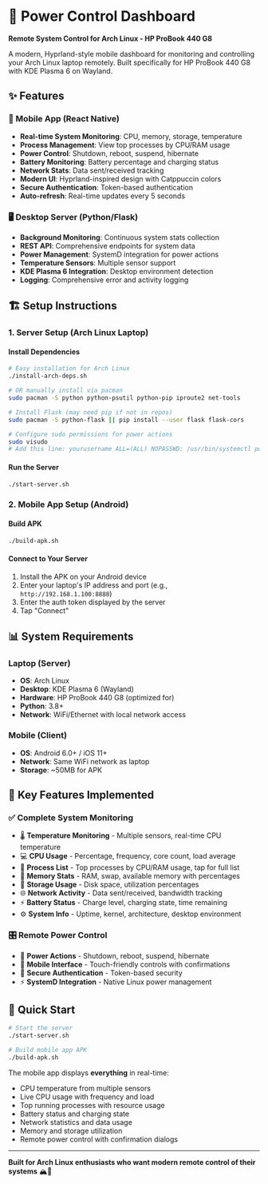 # 🚀 Power Control Dashboard
**Remote System Control for Arch Linux - HP ProBook 440 G8**

A modern, Hyprland-style mobile dashboard for monitoring and controlling your Arch Linux laptop remotely. Built specifically for HP ProBook 440 G8 with KDE Plasma 6 on Wayland.

## ✨ Features

### 📱 Mobile App (React Native)
- **Real-time System Monitoring**: CPU, memory, storage, temperature
- **Process Management**: View top processes by CPU/RAM usage
- **Power Control**: Shutdown, reboot, suspend, hibernate
- **Battery Monitoring**: Battery percentage and charging status
- **Network Stats**: Data sent/received tracking
- **Modern UI**: Hyprland-inspired design with Catppuccin colors
- **Secure Authentication**: Token-based authentication
- **Auto-refresh**: Real-time updates every 5 seconds

### 🖥️ Desktop Server (Python/Flask)
- **Background Monitoring**: Continuous system stats collection
- **REST API**: Comprehensive endpoints for system data
- **Power Management**: SystemD integration for power actions
- **Temperature Sensors**: Multiple sensor support
- **KDE Plasma 6 Integration**: Desktop environment detection
- **Logging**: Comprehensive error and activity logging

## 🏗️ Setup Instructions

### 1. Server Setup (Arch Linux Laptop)

#### Install Dependencies
```bash
# Easy installation for Arch Linux
./install-arch-deps.sh

# OR manually install via pacman
sudo pacman -S python python-psutil python-pip iproute2 net-tools

# Install Flask (may need pip if not in repos)
sudo pacman -S python-flask || pip install --user flask flask-cors

# Configure sudo permissions for power actions
sudo visudo
# Add this line: yourusername ALL=(ALL) NOPASSWD: /usr/bin/systemctl poweroff, /usr/bin/systemctl reboot, /usr/bin/systemctl suspend, /usr/bin/systemctl hibernate
```

#### Run the Server
```bash
./start-server.sh
```

### 2. Mobile App Setup (Android)

#### Build APK
```bash
./build-apk.sh
```

#### Connect to Your Server
1. Install the APK on your Android device
2. Enter your laptop's IP address and port (e.g., `http://192.168.1.100:8888`)
3. Enter the auth token displayed by the server
4. Tap "Connect"

## 📊 System Requirements

### Laptop (Server)
- **OS**: Arch Linux
- **Desktop**: KDE Plasma 6 (Wayland)
- **Hardware**: HP ProBook 440 G8 (optimized for)
- **Python**: 3.8+
- **Network**: WiFi/Ethernet with local network access

### Mobile (Client)
- **OS**: Android 6.0+ / iOS 11+
- **Network**: Same WiFi network as laptop
- **Storage**: ~50MB for APK

## 🎯 Key Features Implemented

### ✅ Complete System Monitoring
- 🌡️ **Temperature Monitoring** - Multiple sensors, real-time CPU temperature
- 💻 **CPU Usage** - Percentage, frequency, core count, load average
- 🔄 **Process List** - Top processes by CPU/RAM usage, tap for full list
- 🧠 **Memory Stats** - RAM, swap, available memory with percentages
- 📁 **Storage Usage** - Disk space, utilization percentages
- 🌐 **Network Activity** - Data sent/received, bandwidth tracking
- ⚡ **Battery Status** - Charge level, charging state, time remaining
- ⚙️ **System Info** - Uptime, kernel, architecture, desktop environment

### 🎛️ Remote Power Control
- 🔌 **Power Actions** - Shutdown, reboot, suspend, hibernate
- 📱 **Mobile Interface** - Touch-friendly controls with confirmations
- 🔐 **Secure Authentication** - Token-based security
- ⚡ **SystemD Integration** - Native Linux power management

## 🚀 Quick Start

```bash
# Start the server
./start-server.sh

# Build mobile app APK
./build-apk.sh
```

The mobile app displays **everything** in real-time:
- CPU temperature from multiple sensors
- Live CPU usage with frequency and load
- Top running processes with resource usage
- Battery status and charging state
- Network statistics and data usage
- Memory and storage utilization
- Remote power control with confirmation dialogs

---

**Built for Arch Linux enthusiasts who want modern remote control of their systems** 🏔️📱